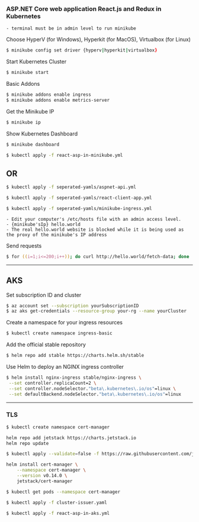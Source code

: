 ### ASP.NET Core web application React.js and Redux in Kubernetes

    - terminal must be in admin level to run minikube

Choose HyperV (for Windows), Hyperkit (for MacOS), Virtualbox (for Linux)

```zsh
$ minikube config set driver {hyperv|hyperkit|virtualbox}
```

Start Kubernetes Cluster

```zsh
$ minikube start
```

Basic Addons

```zsh
$ minikube addons enable ingress
$ minikube addons enable metrics-server
```

Get the Minikube IP

```zsh
$ minikube ip
```

Show Kubernetes Dashboard

```zsh
$ minikube dashboard
```

```zsh
$ kubectl apply -f react-asp-in-minikube.yml
```

## OR

```zsh
$ kubectl apply -f seperated-yamls/aspnet-api.yml
```

```zsh
$ kubectl apply -f seperated-yamls/react-client-app.yml
```

```zsh
$ kubectl apply -f seperated-yamls/minikube-ingress.yml
```

    - Edit your computer's /etc/hosts file with an admin access level.
    - {minikube'sIp} hello.world
    - The real hello.world website is blocked while it is being used as the proxy of the minikube's IP address

Send requests

```zsh
$ for ((i=1;i<=200;i++)); do curl http://hello.world/fetch-data; done
```

---

## AKS

Set subscription ID and cluster

```zsh
$ az account set --subscription yourSubscriptionID
$ az aks get-credentials --resource-group your-rg --name yourCluster
```

Create a namespace for your ingress resources

```zsh
$ kubectl create namespace ingress-basic
```

Add the official stable repository

```zsh
$ helm repo add stable https://charts.helm.sh/stable
```

Use Helm to deploy an NGINX ingress controller

```zsh
$ helm install nginx-ingress stable/nginx-ingress \
 --set controller.replicaCount=2 \
 --set controller.nodeSelector."beta\.kubernetes\.io/os"=linux \
 --set defaultBackend.nodeSelector."beta\.kubernetes\.io/os"=linux
```

---

### TLS

```zsh
$ kubectl create namespace cert-manager
```

```zsh
helm repo add jetstack https://charts.jetstack.io
helm repo update
```

```zsh
$ kubectl apply --validate=false -f https://raw.githubusercontent.com/jetstack/cert-manager/release-0.14/deploy/manifests/00-crds.yaml
```

```zsh
helm install cert-manager \
    --namespace cert-manager \
    --version v0.14.0 \
    jetstack/cert-manager
```

```zsh
$ kubectl get pods --namespace cert-manager
```

```zsh
$ kubectl apply -f cluster-issuer.yaml
```

```zsh
$ kubectl apply -f react-asp-in-aks.yml
```
